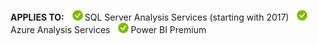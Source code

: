 **APPLIES TO:** ![yes](media/yes.png)SQL Server Analysis Services (starting with 2017) ![yes](media/yes.png)Azure Analysis Services ![yes](media/yes.png)Power BI Premium